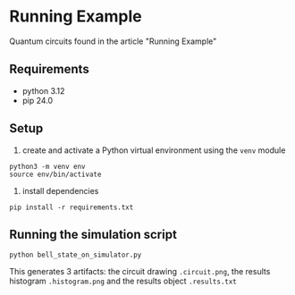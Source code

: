 # Running Example

Quantum circuits found in the article "Running Example"

## Requirements

- python 3.12
- pip 24.0

## Setup

1. create and activate a Python virtual environment using the `venv` module
```shell
python3 -m venv env
source env/bin/activate
```

1. install dependencies
```shell
pip install -r requirements.txt
```

## Running the simulation script

```shell
python bell_state_on_simulator.py
```

This generates 3 artifacts: the circuit drawing `.circuit.png`, the results histogram `.histogram.png` and the results object `.results.txt`
